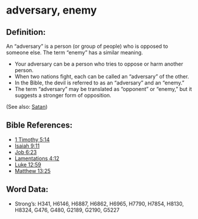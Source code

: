 # adversary, enemy

## Definition:

An “adversary” is a person (or group of people) who is opposed to someone else. The term “enemy” has a similar meaning.

* Your adversary can be a person who tries to oppose or harm another person.
* When two nations fight, each can be called an “adversary” of the other.
* In the Bible, the devil is referred to as an “adversary” and an “enemy.”
* The term “adversary” may be translated as “opponent” or “enemy,” but it suggests a stronger form of opposition.

(See also: [Satan](../kt/satan.md))

## Bible References:

* [1 Timothy 5:14](rc://en/tn/help/1ti/05/14)
* [Isaiah 9:11](rc://en/tn/help/isa/09/11)
* [Job 6:23](rc://en/tn/help/job/06/23)
* [Lamentations 4:12](rc://en/tn/help/lam/04/12)
* [Luke 12:59](rc://en/tn/help/luk/12/59)
* [Matthew 13:25](rc://en/tn/help/mat/13/25)

## Word Data:

* Strong’s: H341, H6146, H6887, H6862, H6965, H7790, H7854, H8130, H8324, G476, G480, G2189, G2190, G5227
